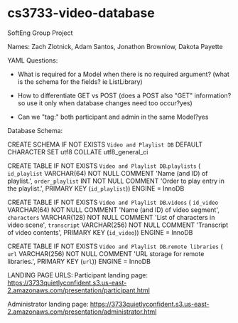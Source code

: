 # cs3733-video-database
SoftEng Group Project

Names: Zach Zlotnick, Adam Santos, Jonathon Brownlow, Dakota Payette


YAML Questions:
- What is required for a Model when there is no required argument? (what is the schema for the fields? ie ListLibrary)

- How to differentiate GET vs POST (does a POST also "GET" information? so use it only when database changes need too occur?yes)

- Can we "tag:" both participant and admin in the same Model?yes


Database Schema:

CREATE SCHEMA IF NOT EXISTS `Video and Playlist DB` DEFAULT CHARACTER SET utf8 COLLATE utf8_general_ci

CREATE TABLE IF NOT EXISTS `Video and Playlist DB`.`playlists` (
  `id_playlist` VARCHAR(64) NOT NULL COMMENT 'Name (and ID) of playlist.',
  `order_playlist` INT NOT NULL COMMENT 'Order to play entry in the playlist.',
  PRIMARY KEY (`id_playlist`))
ENGINE = InnoDB

CREATE TABLE IF NOT EXISTS `Video and Playlist DB`.`videos` (
  `id_video` VARCHAR(64) NOT NULL COMMENT 'Name (and ID) of video segment',
  `characters` VARCHAR(128) NOT NULL COMMENT 'List of characters in video scene',
  `transcript` VARCHAR(256) NOT NULL COMMENT 'Transcript of video contents',
  PRIMARY KEY (`id_video`))
ENGINE = InnoDB

CREATE TABLE IF NOT EXISTS `Video and Playlist DB`.`remote libraries` (
  `url` VARCHAR(256) NOT NULL COMMENT 'URL storage for remote libraries.',
  PRIMARY KEY (`url`))
ENGINE = InnoDB


LANDING PAGE URLS:
Participant landing page: https://3733quietlyconfident.s3.us-east-2.amazonaws.com/presentation/participant.html

Administrator landing page: https://3733quietlyconfident.s3.us-east-2.amazonaws.com/presentation/administrator.html
